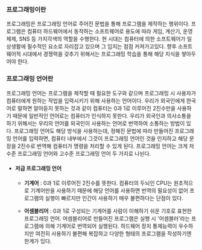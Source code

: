 ### 프로그래밍이란

프로그래밍은 프로그래밍 언어로 주어진 문법을 통해 프로그램을 제작하는 행위이다. 프로그램은 컴퓨터 하드웨어에서 동작하는 소프트웨어로 용도에 따라 게임, 계산기, 운영체제, SNS 등 가지각색의 역할을 수행한다. 현 시대는 컴퓨터에 의한 소프트웨어가 일상생활에 필수적인 요소로 자리잡고 있으며 그 입지는 점점 커져가고있다. 향후 소프트웨어적 시대에서 경쟁력을 갖추기 위해서는 프로그래밍 학습을 통해 해당 지식을 쌓아두어야 한다.

### 프로그래밍 언어란

프로그래밍 언어는 프로그램을 제작할 때 필요한 도구와 같으며 프로그래밍 시 사용자가 컴퓨터에게 원하는 작업을 입력시키기 위해 사용하는 언어이다. 우리가 외국인에게 한국어로 말하면 알아듣지 못하는 것과 같이 컴퓨터는 0과 1로 이루어진 2진수만을 사용하기 때문에 일반적인 언어로는 컴퓨터가 인식하지 못한다. 우리가 외국인과 의사소통을 하기 위해서는 우리의 언어를 외국인이 사용하는 언어로 번역하여 소통하는 방법이 있다. 프로그래밍 언어도 해당 방식을 사용하는데, 정해진 문법에 따라 만들어진 프로그래밍 언어를 입력하면, 컴퓨터 내부에서 그것이 프로그래밍 언어인 것을 인지하고 해당 문장을 2진수로 번역해 컴퓨터가 명령을 처리할 수 있게 된다. 프로그래밍 언어는 크게 저수준 프로그래밍 언어와 고수준 프로그래밍 언어 두 가지로 나뉜다.

+ #### 저급 프로그래밍 언어
  + **기계어** : 0과 1로 이루어진 2진수를 뜻한다. 컴퓨터의 두뇌인 CPU는 원초적으로 기계어만을 사용하기 때문에 해당 언어를 사용하면 번역의 필요성이 없어 프로그램의 실행이 빠르지만 인간이 사용하기 매우 불편하다는 단점이 있다.
  
  +  **어셈블리어** : 0과 1로 구성되는 기계어를 사람이 이해하기 쉬운 기호로 표현한 프로그래밍 언어. 어셈블리어로 만들어진 프로그램은 실행 시 '어셈블러'라는 프로그램에 의해 기계어로 번역되어 실행된다. 하드웨어 장치 통제능력이 우수하지만 여전히 사용하기 불편해 복잡하고 다양한 형태의 프로그램을 작성하기엔 한계가 있다.
